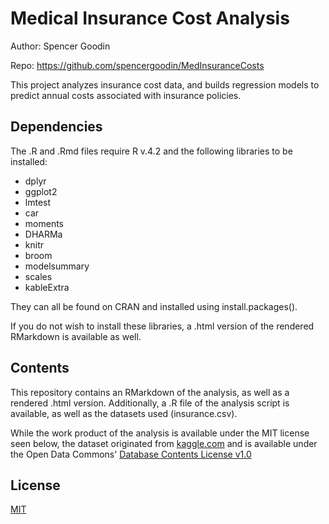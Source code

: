 # Medical Insurance Cost Analysis

Author: Spencer Goodin

Repo: https://github.com/spencergoodin/MedInsuranceCosts

This project analyzes insurance cost data, and builds regression models to predict annual costs associated with insurance policies. 

## Dependencies

The .R and .Rmd files require R v.4.2 and the following libraries to be installed:

- dplyr
- ggplot2
- lmtest
- car
- moments
- DHARMa
- knitr
- broom
- modelsummary
- scales
- kableExtra

They can all be found on CRAN and installed using install.packages().

If you do not wish to install these libraries, a .html version of the rendered RMarkdown is available as well.

## Contents

This repository contains an RMarkdown of the analysis, as well as a rendered .html version. Additionally, a .R file of the analysis script is available, as well as the datasets used (insurance.csv).

While the work product of the analysis is available under the MIT license seen below, the dataset originated from [kaggle.com](https://www.kaggle.com/datasets/mirichoi0218/insurance/data) and is available under the Open Data Commons' [Database Contents License v1.0](https://opendatacommons.org/licenses/dbcl/1-0/)

## License

[MIT](https://choosealicense.com/licenses/mit/)
